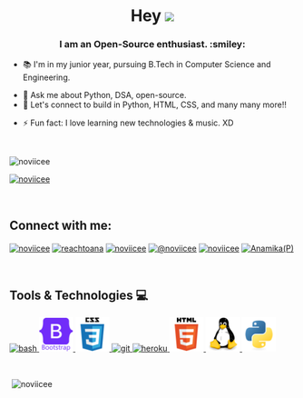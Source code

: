 <h1 align="center">Hey <img src="https://raw.githubusercontent.com/MartinHeinz/MartinHeinz/master/wave.gif" width="30px">
</h1>
<h3 align="center">I am an Open-Source enthusiast. :smiley:</h3>

- :books: I'm in my junior year, pursuing B.Tech in Computer Science and Engineering.
<!--
- 🔭 Currently working on Openshift Cluster Logging & learning Go, Kubernetes & GitOps.
-->
- 💬 Ask me about Python, DSA, open-source.
- :milky_way: Let's connect to build in Python, HTML, CSS, and many many more!!
<!--
- 📫 How to reach me: You can connect with me on Instagram, LinkedIn, Twitter, Facebook by @darecoder.
-->
<!--
- 😄 Pronouns: she/her/hers
-->
- ⚡ Fun fact: I love learning new technologies & music. XD
<br/>

<p align="left"> <img src="https://komarev.com/ghpvc/?username=noviicee&label=Profile%20views&color=0e75b6&style=flat" alt="noviicee" /> </p>

<p align="left"> <a href="https://github.com/ryo-ma/github-profile-trophy"><img src="https://github-profile-trophy.vercel.app/?username=noviicee" alt="noviicee" /></a> </p>


<!--
## Work Experience :woman_technologist:
* Software Engineer intern at [Red Hat](https://www.redhat.com/en)
* Past Outreachy'20 intern with [OpenRefine](https://openrefine.org/)
* Co-founder of [Code for Cause](https://www.youtube.com/channel/UCfv8cds8AfIM3UZtAWOz6Gg)
-->
<br/>

## Connect with me:
<a href="https://dev.to/noviicee" target="blank"><img align="center" src="https://cdn.jsdelivr.net/npm/simple-icons@3.0.1/icons/dev-dot-to.svg" alt="noviicee" height="40" width="40" /></a>
<a href="https://twitter.com/reachtoana" target="blank"><img align="center" src="https://cdn.jsdelivr.net/npm/simple-icons@3.0.1/icons/twitter.svg" alt="reachtoana" height="40" width="40" /></a>
<a href="https://www.hackerrank.com/noviicee" target="blank"><img align="center" src="https://cdn.jsdelivr.net/npm/simple-icons@3.0.1/icons/hackerrank.svg" alt="noviicee" height="40" width="40" /></a>
<a href="https://www.hackerearth.com/@noviicee" target="blank"><img align="center" src="https://cdn.jsdelivr.net/npm/simple-icons@3.0.1/icons/hackerearth.svg" alt="@noviicee" height="40" width="40" /></a>
<a href="https://auth.geeksforgeeks.org/user/noviicee" target="blank"><img align="center" src="https://cdn.jsdelivr.net/npm/simple-icons@3.0.1/icons/geeksforgeeks.svg" alt="noviicee" height="40" width="40" /></a>
<a href="https://discord.gg/Anamika(P)" target="blank"><img align="center" src="https://cdn.jsdelivr.net/npm/simple-icons@3.0.1/icons/discord.svg" alt="Anamika(P)" height="40" width="40" /></a>
</p>
<br/>

## Tools & Technologies :computer:

<a href="https://www.gnu.org/software/bash/" target="_blank"> <img src="https://www.vectorlogo.zone/logos/gnu_bash/gnu_bash-icon.svg" alt="bash" width="60" height="60"/> </a>
<a href="https://getbootstrap.com" target="_blank"> <img src="https://raw.githubusercontent.com/devicons/devicon/master/icons/bootstrap/bootstrap-plain-wordmark.svg" alt="bootstrap" width="60" height="60"/> </a>
<a href="https://www.w3schools.com/css/" target="_blank"> <img src="https://raw.githubusercontent.com/devicons/devicon/master/icons/css3/css3-original-wordmark.svg" alt="css3" width="60" height="60"/> </a>
<a href="https://git-scm.com/" target="_blank"> <img src="https://www.vectorlogo.zone/logos/git-scm/git-scm-icon.svg" alt="git" width="60" height="60"/> </a>
<a href="https://heroku.com" target="_blank"> <img src="https://www.vectorlogo.zone/logos/heroku/heroku-icon.svg" alt="heroku" width="60" height="60"/> </a>
<a href="https://www.w3.org/html/" target="_blank"> <img src="https://raw.githubusercontent.com/devicons/devicon/master/icons/html5/html5-original-wordmark.svg" alt="html5" width="60" height="60"/> </a>
<a href="https://www.linux.org/" target="_blank"> <img src="https://raw.githubusercontent.com/devicons/devicon/master/icons/linux/linux-original.svg" alt="linux" width="60" height="60"/> </a>
<a href="https://www.python.org" target="_blank"> <img src="https://raw.githubusercontent.com/devicons/devicon/master/icons/python/python-original.svg" alt="python" width="60" height="60"/> </a>

<!--
## To know more about me: 
 :point_right:  <a href="https://darecoder.github.io">darecoder.github.io</a>
-->
<br/>

<p>&nbsp;<img align="center" src="https://github-readme-stats.vercel.app/api/?username=noviicee&show_icons=true&locale=en&theme=dark" alt="noviicee" /></p>
<!--
For a different theme of stats
<img align="center" src="https://github-readme-stats.vercel.app/api/?username=noviicee&show_icons=true&locale=en&theme=dark" />
-->
